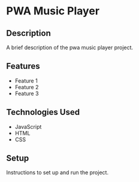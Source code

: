# PWA Music Player

## Description

A brief description of the pwa music player project.

## Features

- Feature 1
- Feature 2
- Feature 3

## Technologies Used

- JavaScript
- HTML
- CSS

## Setup

Instructions to set up and run the project.
